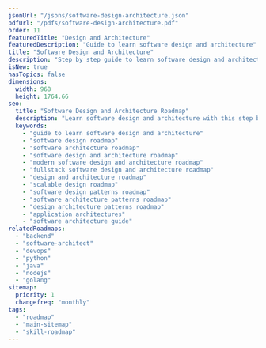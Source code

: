 ```yaml
---
jsonUrl: "/jsons/software-design-architecture.json"
pdfUrl: "/pdfs/software-design-architecture.pdf"
order: 11
featuredTitle: "Design and Architecture"
featuredDescription: "Guide to learn software design and architecture"
title: "Software Design and Architecture"
description: "Step by step guide to learn software design and architecture"
isNew: true
hasTopics: false
dimensions:
  width: 968
  height: 1764.66
seo:
  title: "Software Design and Architecture Roadmap"
  description: "Learn software design and architecture with this step by step guide and resources."
  keywords:
    - "guide to learn software design and architecture"
    - "software design roadmap"
    - "software architecture roadmap"
    - "software design and architecture roadmap"
    - "modern software design and architecture roadmap"
    - "fullstack software design and architecture roadmap"
    - "design and architecture roadmap"
    - "scalable design roadmap"
    - "software design patterns roadmap"
    - "software architecture patterns roadmap"
    - "design architecture patterns roadmap"
    - "application architectures"
    - "software architecture guide"
relatedRoadmaps:
  - "backend"
  - "software-architect"
  - "devops"
  - "python"
  - "java"
  - "nodejs"
  - "golang"
sitemap:
  priority: 1
  changefreq: "monthly"
tags:
  - "roadmap"
  - "main-sitemap"
  - "skill-roadmap"
---
```


